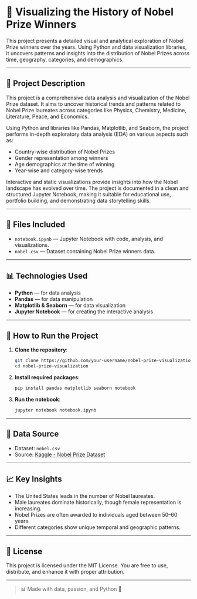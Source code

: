 # 🏅 Visualizing the History of Nobel Prize Winners

This project presents a detailed visual and analytical exploration of Nobel Prize winners over the years. Using Python and data visualization libraries, it uncovers patterns and insights into the distribution of Nobel Prizes across time, geography, categories, and demographics.

---

## 📘 Project Description

This project is a comprehensive data analysis and visualization of the Nobel Prize dataset. It aims to uncover historical trends and patterns related to Nobel Prize laureates across categories like Physics, Chemistry, Medicine, Literature, Peace, and Economics.

Using Python and libraries like Pandas, Matplotlib, and Seaborn, the project performs in-depth exploratory data analysis (EDA) on various aspects such as:
- Country-wise distribution of Nobel Prizes
- Gender representation among winners
- Age demographics at the time of winning
- Year-wise and category-wise trends

Interactive and static visualizations provide insights into how the Nobel landscape has evolved over time. The project is documented in a clean and structured Jupyter Notebook, making it suitable for educational use, portfolio building, and demonstrating data storytelling skills.

---

## 📁 Files Included

- `notebook.ipynb` — Jupyter Notebook with code, analysis, and visualizations.
- `nobel.csv` — Dataset containing Nobel Prize winners data.

---

## 📊 Technologies Used

- **Python** — for data analysis
- **Pandas** — for data manipulation
- **Matplotlib & Seaborn** — for data visualization
- **Jupyter Notebook** — for creating the interactive analysis

---

## 🚀 How to Run the Project

1. **Clone the repository**:
   ```bash
   git clone https://github.com/your-username/nobel-prize-visualization.git
   cd nobel-prize-visualization
   ```

2. **Install required packages**:
   ```bash
   pip install pandas matplotlib seaborn notebook
   ```

3. **Run the notebook**:
   ```bash
   jupyter notebook notebook.ipynb
   ```

---

## 📂 Data Source

- Dataset: `nobel.csv`
- Source: [Kaggle - Nobel Prize Dataset](https://www.kaggle.com/datasets/szamil/nobel-prize)

---

## 📈 Key Insights

- The United States leads in the number of Nobel laureates.
- Male laureates dominate historically, though female representation is increasing.
- Nobel Prizes are often awarded to individuals aged between 50–60 years.
- Different categories show unique temporal and geographic patterns.

---

## 📜 License

This project is licensed under the MIT License. You are free to use, distribute, and enhance it with proper attribution.

---

> 📊 Made with data, passion, and Python 🐍
